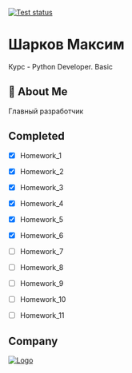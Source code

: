 [![Test status](https://github.com/MaksSharkov/otus-pybasic/actions/workflows/run_tests.yml/badge.svg?branch=master)](https://github.com/MaksSharkov/otus-pybasic/actions/workflows/run_tests.yml)
# Шарков Максим
Курс - Python Developer. Basic


## 🚀 About Me
Главный разработчик


## Completed
- [x]  Homework_1
- [x]  Homework_2
- [x]  Homework_3
- [x]  Homework_4
- [x]  Homework_5
- [x]  Homework_6
- [ ]  Homework_7
- [ ]  Homework_8
- [ ]  Homework_9
- [ ]  Homework_10
- [ ]  Homework_11


## Company
[![Logo](https://259506.selcdn.ru/sites-static/site7194/fb89a9e6-0740-4f15-84c5-91ecb61e1a15/fb89a9e6-0740-4f15-84c5-91ecb61e1a15-711299.png)](https://nobilis.team/)
